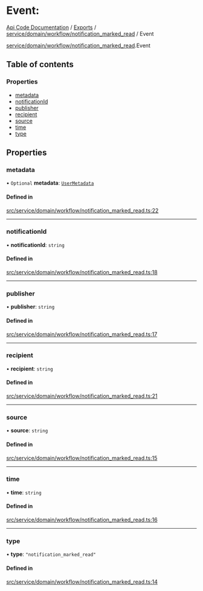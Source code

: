 # Event: 
 
[Api Code Documentation](../README.md) / [Exports](../modules.md) / [service/domain/workflow/notification\_marked\_read](../modules/service_domain_workflow_notification_marked_read.md) / Event

[service/domain/workflow/notification\_marked\_read](../modules/service_domain_workflow_notification_marked_read.md).Event

## Table of contents

### Properties

- [metadata](service_domain_workflow_notification_marked_read.Event.md#metadata)
- [notificationId](service_domain_workflow_notification_marked_read.Event.md#notificationid)
- [publisher](service_domain_workflow_notification_marked_read.Event.md#publisher)
- [recipient](service_domain_workflow_notification_marked_read.Event.md#recipient)
- [source](service_domain_workflow_notification_marked_read.Event.md#source)
- [time](service_domain_workflow_notification_marked_read.Event.md#time)
- [type](service_domain_workflow_notification_marked_read.Event.md#type)

## Properties

### metadata

• `Optional` **metadata**: [`UserMetadata`](../modules/service_domain_metadata.md#usermetadata)

#### Defined in

[src/service/domain/workflow/notification_marked_read.ts:22](https://github.com/openkfw/TruBudget/blob/2e43ea7/api/src/service/domain/workflow/notification_marked_read.ts#L22)

___

### notificationId

• **notificationId**: `string`

#### Defined in

[src/service/domain/workflow/notification_marked_read.ts:18](https://github.com/openkfw/TruBudget/blob/2e43ea7/api/src/service/domain/workflow/notification_marked_read.ts#L18)

___

### publisher

• **publisher**: `string`

#### Defined in

[src/service/domain/workflow/notification_marked_read.ts:17](https://github.com/openkfw/TruBudget/blob/2e43ea7/api/src/service/domain/workflow/notification_marked_read.ts#L17)

___

### recipient

• **recipient**: `string`

#### Defined in

[src/service/domain/workflow/notification_marked_read.ts:21](https://github.com/openkfw/TruBudget/blob/2e43ea7/api/src/service/domain/workflow/notification_marked_read.ts#L21)

___

### source

• **source**: `string`

#### Defined in

[src/service/domain/workflow/notification_marked_read.ts:15](https://github.com/openkfw/TruBudget/blob/2e43ea7/api/src/service/domain/workflow/notification_marked_read.ts#L15)

___

### time

• **time**: `string`

#### Defined in

[src/service/domain/workflow/notification_marked_read.ts:16](https://github.com/openkfw/TruBudget/blob/2e43ea7/api/src/service/domain/workflow/notification_marked_read.ts#L16)

___

### type

• **type**: ``"notification_marked_read"``

#### Defined in

[src/service/domain/workflow/notification_marked_read.ts:14](https://github.com/openkfw/TruBudget/blob/2e43ea7/api/src/service/domain/workflow/notification_marked_read.ts#L14)
